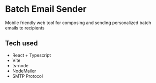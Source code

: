 # Batch Email Sender

Mobile friendly web tool for composing and sending personalized batch emails to recipients

## Tech used

- React + Typescript
- Vite
- ts-node
- NodeMailer
- SMTP Protocol
